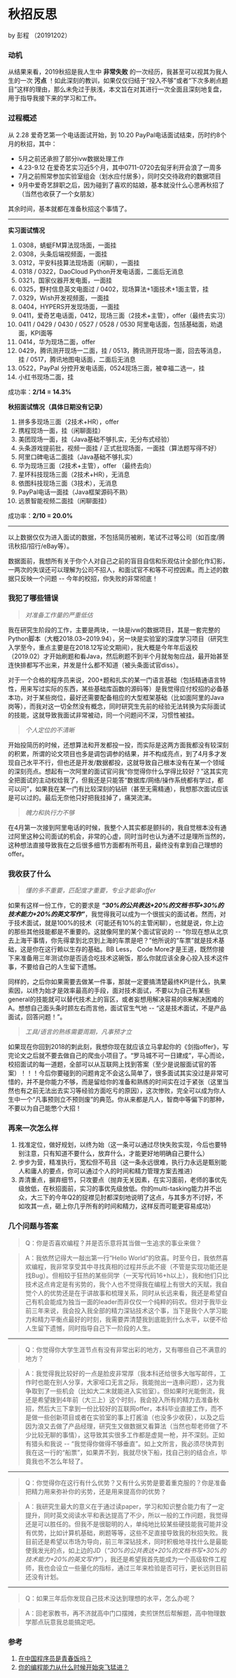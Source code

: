 # 秋招反思

by 彭程 （20191202）

### 动机

从结果来看，2019秋招是我人生中 **非常失败** 的一次经历，我甚至可以视其为我人生的一次 **污点** ！如此深刻的教训，如果仅仅归结于“投入不够”或者“下次多刷点题目”这样的理由，那么未免过于肤浅，本文旨在对其进行一次全面且深刻地复盘，用于指导我接下来的学习和工作。

### 过程概述

从 2.28 爱奇艺第一个电话面试开始，到 10.20 PayPal电话面试结束，历时约8个月的秋招，其中：

* 5月之前还承担了部分ivw数据处理工作
* 4.23-9.12 在爱奇艺实习近5个月，其中0711-0720去匈牙利开会浪了一周多
* 7月之前照常参加实验室组会（划水应付居多），同时交交待政府的数据项目
* 9月中爱奇艺辞职之后，因为碰到了喜欢的姑娘，基本就没什么心思再秋招了（当然也收获了一个女朋友）

其余时间，基本就都在准备秋招这个事情了。

---

**实习面试情况**

1. 0308，蜻蜓FM算法现场面，一面挂
2. 0308，头条后端视频面，一面挂
3. 0312，平安科技算法现场面（闲聊），一面挂
4. 0318 / 0322，DaoCloud Python开发电话面，二面后无消息
5. 0321，国家仪器开发电面，一面挂
6. 0325，野村信息英文电面过 / 0402，现场算法+1面技术+1面主管，挂
7. 0329，Wish开发视频面，一面挂
8. 0404，HYPERS开发现场面，一面挂
9. 0411，爱奇艺电话面，0412，现场三面（2技术+主管），offer（最终去实习）
10. 0411 / 0429 / 0430 / 0527 / 0528 / 0530 阿里电话面，包括基础面，劝退面，KPI面等
11. 0414，华为现场二面，offer
12. 0429，腾讯测开现场一二面，挂 / 0513，腾讯测开现场一面，回去等消息，挂 / 0517，腾讯地图电话面，二面后无消息
13. 0522，PayPal 分控开发电话面，0524现场三面，被幸福二选一，挂
14. 小红书现场二面，挂

成功率：**2/14 = 14.3%**

**秋招面试情况（具体日期没有记录）**

1. 拼多多现场三面（2技术+HR），offer
2. 携程现场一面，挂（闲聊面挂）
3. 美团现场一面，挂（Java基础不够扎实，无分布式经验）
4. 头条游戏提前批，视频一面挂 / 正式批现场面，一面挂（算法题写得不好）
5. 阿里口碑电话二面挂（Java基础不够扎实）
6. 华为现场三面（2技术+主管），offer （最终去向）
7. 星环科技现场三面（2技术+HR），无消息
8. 依图科技现场三面（3技术），无消息
9. PayPal电话一面挂（Java框架源码不熟）
10. 远景智能视频二面挂（闲聊面挂）

成功率：**2/10 = 20.0%**

---

以上数据仅仅为进入面试的数据，不包括简历被刷，笔试不过等公司（如百度/腾讯秋招/招行/eBay等）。

数据面前，我想所有关于你个人对自己之前的盲目自信和乐观估计全部化作幻影，一两次的失误还可以理解为公司不招人，和面试官不和等不可控因素。而上述的数据只反映一个问题 -- 今年的校招，你失败的非常彻底！

### 我犯了哪些错误

> *对准备工作量的严重低估*

我在研究生阶段的工作，主要是两块，一块是ivw的数据项目，其是一套完整的Python脚本（大概2018.03~2019.94），另一块是实验室的深度学习项目（研究生入学至今，重点主要是在2018.12写论文期间），我大概是今年年后返校（2019.02）才开始刷题和看Java，然后刷题不到半个月就匆匆应战，最开始甚至连快排都写不出来，并发是什么都不知道（被头条面试官diss）。

对于一个合格的程序员来说，200+题和扎实的某一门语言基础（包括精通语言特性，用来写过实际的东西，某些基础库函数的源码等）是我觉得应付校招的必备基本功，对于某些岗位，最好还需要配备相应的大型框架基础（比如面阿里的Java岗等），而我对这一切全然没有概念，同时研究生先前的经验无法转换为实际面试的技能，这就导致我面试非常被动，同一个问题问不深，习惯性被挂。

> *个人定位的不清晰*

开始投简历的时候，还想算法和开发都投一投，而实际是这两方面我都没有较深刻的积累，所谓的论文项目也多是调包调参的结果，并不构成亮点，到了4月多才发现自己水平不行，但也还是开发/数据都投，这就导致自己根本没有在某一个领域的深刻亮点。想起有一次阿里的面试官问我“你觉得你什么学得比较好？”这其实完全把面试的主动权给我了，但我还是只能答“数据库/网络/操作系统都有学过，都可以问”，如果我在某一门有比较深刻的钻研（甚至无需精通），我想那次面试应该是可以过的。最后无奈他只好把我挂掉了，痛哭流涕。

> *魄力和执行力不够*

在4月第一次接到阿里电话的时候，我整个人其实都是颤抖的，我自觉根本没有通过阿里这种公司面试的机会，非常的心虚，同时当时也认为通不过是理所当然的，这种想法直接导致我在之后很多细节方面都有所苟且，最终没有拿到自己理想的offer。

### 我收获了什么

> *懂的多不重要，匹配度才重要，专业才能拿offer*

如果有这样一份工作，它的要求是 ***“30%的公共表达+20%的文档书写+30%的技术能力+20%的英文写作”***，我觉得我可以成为一个很拔尖的面试者。然而，对于技术面试，就是100%的技术（可能还有10%的主管闲聊），也就是说，你上边的那些其他技能都是不重要的。这就像阿里的某个面试官说的 -- “你现在想从北京去上海干事情，你先得拿到北京到上海的车票是吧？”他所说的“车票”就是技术基础，这是你在这行赖以生存的基础。BB Less， Code More才是王道，既然你接下来准备用三年测试你是否适合吃技术这碗饭，那么你就应该全身心投入技术这件事，不要给自己的人生留下遗憾。

同样的，之后你如果需要去做某一件事，那就一定要搞清楚最终KPI是什么，执果索因，以终为始才是效率最高的手段，面对技术面试，不要以为自己有某些general的技能就可以替代技术上的盲区，或者妄想用解决容易的B来解决困难的A。想想自己面头条时顾左右而言他，面试官生气地 -- “这是技术面试，不是产品面试，回答问题！”。

> *工具/语言的熟练需要周期，凡事预才立*

如果现在你回到2018的刺此刻，我想你现在就应该立马拿起你的《剑指offer》，写完论文之后就不要去做自己的爬虫小项目了。“罗马城不可一日建成”，平心而论，校招面试的每一道题，全部可以从互联网上找到答案（至少是说服面试官的答案）！！！今后你要碰到的问题肯定不会这么简单了，很多面试其实没过是非常可惜的，并不是你能力不够，而是留给你的准备和熟练的时间实在过于紧张（这里当然也有之前无法出去实习等经验方面吃亏的原因），这次惨败，完全可以成为你人生中一个“凡事预则立不预则废”的典范。你从来都是凡人，智商中等偏下的那种，不要以为自己能憋个大招！

### 再来一次怎么样

1. 找准定位，做好规划，以终为始（这一条可以通过尽快失败实现，今后也要特别注意，只有知道不要什么，放弃什么，才能更好地明确自己要什么）
2. 步步为营，精准执行，宽松但不苟且（这一条永远很难，执行力永远是甄别能人和庸人的要点，你可以通过个人的时间和精力管理方案去推进）
3. 弄清重点，摒弃细节，只攻要点（抛弃无关因素，在实习面前，老师的事优先级放低，在秋招面前，实习的事优先级放低。你的multi-tasking能力并不出众，大三下的今年Q2的捉襟见肘都深刻地说明了这点，与其多方不讨好，不如攻其一点，砸上你几乎所有的时间和精力，这样反而可能更容易成功）

### 几个问题与答案

> Q：你是否喜欢编程？并是否乐意将其当做一生追求的事业来做？

> A：我依然记得大一敲出第一行“Hello World”的欣喜。时至今日，我依然喜欢编程，我非常享受其中寻找真相的过程并乐此不疲（不管是实现功能还是找Bug）。但相较于狂热的某些同学（一天写代码16+h以上），我和他们只比技术这点肯定是有劣势的，我个人也不觉得我在编程上有很大的天赋，我自觉个人的优势还是在于讲故事和梳理关系，同时从长远来看，我还是希望自己有机会能成为独当一面的leader而非仅仅一个纯粹的码农。但对于我毕业前三年来说，我会投入我全部的精力深钻技术这个事，当下是我个人学习能力和精力平衡点最好的时刻，我需要弄清楚我到底能到什么水平，以便不给人生留下遗憾，同时指导自己下一阶段的人生。

---

> Q：你觉得你大学生涯节点有没有非常出彩的地方，又有哪些自己不满意的地方？

> A：我觉得我比较好的一点是脸皮非常厚（我本科还给很多大咖写邮件，工作时也能在别人分享，大家哑口无言之际，我能抛出一连串问题），这为我争取到了一些机会（比如大二末就能进入实验室）。但如果时光能倒流，我还是希望拨到4年前（大三上）这个时刻，我会投入所有的精力去准备秋招，然后大三下拿到一份比较好的互联网offer，本科毕业直接工作，而不是做一些创新项目或者在实验室的事上打酱油（也没多少收获），以及之后因为浪又去做了产品经理，研究生又做数据又看算法（当然也帮老师做了不少比较无聊的事情），这导致其实很多工作都是虚晃一枪，并不深刻。正如有猎头和我说 -- “我觉得你做得不够垂直”。如上文所言，我必须尽快弄到我在这一行的“船票”，如果弄不到，我就尽快下船，找自己别的结合点，毕竟我也不怎么年轻了。

---

> Q：你觉得你在这行有什么优势？又有什么劣势是要着重克服的？你是准备把精力用来弥补你的劣势，还是用来提高你的优势？

> A：我研究生最大的意义在于通过读paper，学习和知识整合能力有了一定提升，同时英文阅读水平和表达提高了不少，所以一般的工作问题，我觉得还是可以胜任的。但我不是很聪明的人，单纯地比较某些硬技能我可能并没有优势，比如计算机基础，刷题等等，这些不足直接导致我的秋招失败。我目前还是希望以市场为导向，前三年深钻技术，同时积极地寻找什么是最能使我发光的点，如上边的JD（*“30%的公共表达+20%的文档书写+30%的技术能力+20%的英文写作”*），我还是希望我首先能成为一个高级软件工程师，我也会设立一些量化的指标，通过三年来检验是否可行，更长远则目前还没有计划。

---

> Q：如果三年后你发现自己技术没达到理想的水平，怎么办呢？

> A：回老家教书，再不济就高中门口摆摊，卖煎饼然后帮解题，高中物理数学那点玩意我总能搞定吧。


### 参考

1. [在中国程序员是青春饭吗？](https://zhuanlan.zhihu.com/p/87648096)
2. [你的编程能力从什么时候开始突飞猛进？](https://www.zhihu.com/question/356351510)